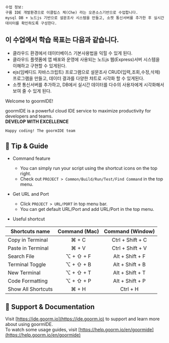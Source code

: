 ```
수업 정보:
구름 IDE 개발환경으로 이클립스 체(Che) 라는 오픈소스기반으로 수업합니다.
mysql DB + 노드js 기반으로 설문조사 시스템을 만들고, 소켓 통신서버를 추가한 후 실시간 데이터를 확인하도록 구성한다.
```

## 이 수업에서 학습 목표는 다음과 같습니다.
* 클라우드 환경에서 데이터베이스 기본사용법을 익힐 수 있게 된다.
* 클라우드 플렛폼에 앱 배포와 운영에 사용되는 노드js 웹(Express)서버 시스템을 이해하고 구현할 수 있게된다.
* ejs(임베디드 자바스크립트) 프로그램으로 설문조사 CRUD(입력,조회,수정,삭제) 프로그램을 만들고, 데이터 결과를 다양한 챠트로 시각화 할 수 있게된다.
* 소켓 통신서버를 추가하고, DB에서 실시간 데이터를 다수의 사용자에게 시각화해서 보여 줄 수 있게 된다.

Welcome to goormIDE!

goormIDE is a powerful cloud IDE service to maximize productivity for developers and teams.  
**DEVELOP WITH EXCELLENCE**  

`Happy coding! The goormIDE team`


## 🔧 Tip & Guide

* Command feature
	* You can simply run your script using the shortcut icons on the top right.
	* Check out `PROJECT > Common/Build/Run/Test/Find Command` in the top menu.
	
* Get URL and Port
	* Click `PROJECT > URL/PORT` in top menu bar.
	* You can get default URL/Port and add URL/Port in the top menu.

* Useful shortcut
	
| Shortcuts name     | Command (Mac) | Command (Window) |
| ------------------ | :-----------: | :--------------: |
| Copy in Terminal   | ⌘ + C         | Ctrl + Shift + C |
| Paste in Terminal  | ⌘ + V         | Ctrl + Shift + V |
| Search File        | ⌥ + ⇧ + F     | Alt + Shift + F  |
| Terminal Toggle    | ⌥ + ⇧ + B     | Alt + Shift + B  |
| New Terminal       | ⌥ + ⇧ + T     | Alt + Shift + T  |
| Code Formatting    | ⌥ + ⇧ + P     | Alt + Shift + P  |
| Show All Shortcuts | ⌘ + H         | Ctrl + H         |

## 💬 Support & Documentation

Visit [https://ide.goorm.io](https://ide.goorm.io) to support and learn more about using goormIDE.  
To watch some usage guides, visit [https://help.goorm.io/en/goormide](https://help.goorm.io/en/goormide)
